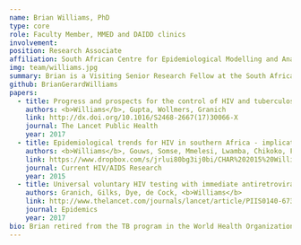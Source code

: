 ```yaml
---
name: Brian Williams, PhD
type: core
role: Faculty Member, MMED and DAIDD clinics
involvement:
position: Research Associate
affiliation: South African Centre for Epidemiological Modelling and Analysis
img: team/williams.jpg
summary: Brian is a Visiting Senior Research Fellow at the South African Centre for Epidemiological Modelling and Analysis (SACEMA) and retired from the TB program at the World Health Organization (WHO). He has been on the ICI3D Core Faculty since the program started in 2012.
github: BrianGerardWilliams
papers:
  - title: Progress and prospects for the control of HIV and tuberculosis in South Africa - a dynamical modelling study
    authors: <b>Williams</b>, Gupta, Wollmers, Granich
    link: http://dx.doi.org/10.1016/S2468-2667(17)30066-X
    journal: The Lancet Public Health
    year: 2017
  - title: Epidemiological trends for HIV in southern Africa - implications for reaching the elimination targets
    authors: <b>Williams</b>, Gouws, Somse, Mmelesi, Lwamba, Chikoko, Fazito, Turay, Kiwango, Chikukwa, Damisoni, Gboun
    link: https://www.dropbox.com/s/jrlui80bg3ij0bi/CHAR%202015%20Williams.pdf?dl=0
    journal: Current HIV/AIDS Research
    year: 2015
  - title: Universal voluntary HIV testing with immediate antiretroviral therapy as a strategy for elimination of HIV transmission - a mathematical model
    authors: Granich, Gilks, Dye, de Cock, <b>Williams</b>
    link: http://www.thelancet.com/journals/lancet/article/PIIS0140-6736(08)61697-9/fulltext
    journal: Epidemics
    year: 2017
bio: Brian retired from the TB program in the World Health Organization (WHO). Having originally studied Physics, first at the University of Natal and then at Cambridge University, he has carried out research in solid-state physics, ecology, and epidemiology. Before joining the WHO in 2001 he was the Director of the Epidemiological Research Unit in Johannesburg where he led research into occupational diseases of mine-workers, especially TB and silicosis. In 1994, as the epidemic of HIV/AIDS became apparent in South Africa, he set up the Mothusimpilo Project in Carletonville, South Africa, the biggest gold-mining complex in the world. There he worked with mine-workers, sex-workers, and adolescents to understand and to find ways to manage the epidemic of HIV. More recently, he has been closely involved with developing and promoting the use of treatment-as-prevention to stop the epidemic of HIV. He conceived the idea of a center for the application of mathematics to biological systems in South Africa,  which led to the founding of SACEMA in 2006. Dr. Williams has contributed to the MMED clinics and precursor programs since 2009, inspiring participants to tackle the challenge of learning to do meaningful modeling that will have real-world public health impacts.
---
```

